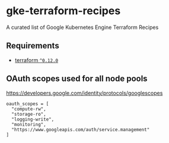# gke-terraform-recipes
A curated list of Google Kubernetes Engine Terraform Recipes

## Requirements
- [terraform `^0.12.0`](https://www.terraform.io/)

## OAuth scopes used for all node pools
https://developers.google.com/identity/protocols/googlescopes
```
oauth_scopes = [
  "compute-rw",
  "storage-ro",
  "logging-write",
  "monitoring",
  "https://www.googleapis.com/auth/service.management"
]
```
